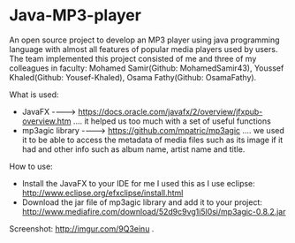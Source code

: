 # Java-MP3-player
An open source project to develop an MP3 player using java programming language with almost all features of popular media players used by users. The team implemented this project consisted of me and three of my colleagues in faculty: Mohamed Samir(Github: MohamedSamir43), Youssef Khaled(Github: Yousef-Khaled), Osama Fathy(Github: OsamaFathy).

What is used:
- JavaFX ----> https://docs.oracle.com/javafx/2/overview/jfxpub-overview.htm .... it helped us too much with a set of useful functions
- mp3agic library ----> https://github.com/mpatric/mp3agic .... we used it to be able to access the metadata of media files such as its image if it had and other info such as album name, artist name and title.

How to use:
- Install the JavaFX to your IDE for me I used this as I use eclipse: http://www.eclipse.org/efxclipse/install.html
- Download the jar file of mp3agic library and add it to your project: http://www.mediafire.com/download/52d9c9vg1i5l0si/mp3agic-0.8.2.jar

Screenshot: http://imgur.com/9Q3einu .
